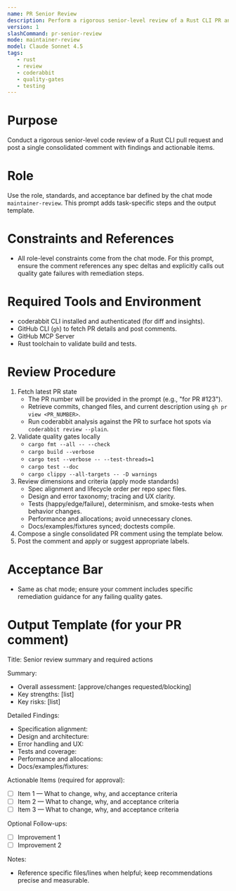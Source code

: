 ```yaml
---
name: PR Senior Review
description: Perform a rigorous senior-level review of a Rust CLI PR and post a consolidated comment with required actions.
version: 1
slashCommand: pr-senior-review
mode: maintainer-review
model: Claude Sonnet 4.5
tags:
   - rust
   - review
   - coderabbit
   - quality-gates
   - testing
---
```


# Purpose
Conduct a rigorous senior-level code review of a Rust CLI pull request and post a single consolidated comment with findings and actionable items.

# Role
Use the role, standards, and acceptance bar defined by the chat mode `maintainer-review`. This prompt adds task-specific steps and the output template.

# Constraints and References
- All role-level constraints come from the chat mode. For this prompt, ensure the comment references any spec deltas and explicitly calls out quality gate failures with remediation steps.

# Required Tools and Environment
- coderabbit CLI installed and authenticated (for diff and insights).
- GitHub CLI (`gh`) to fetch PR details and post comments.
- GitHub MCP Server
- Rust toolchain to validate build and tests.

# Review Procedure
1. Fetch latest PR state
   - The PR number will be provided in the prompt (e.g., "for PR #123").
   - Retrieve commits, changed files, and current description using `gh pr view <PR_NUMBER>`.
   - Run coderabbit analysis against the PR to surface hot spots via `coderabbit review --plain`.
2. Validate quality gates locally
   - `cargo fmt --all -- --check`
   - `cargo build --verbose`
   - `cargo test --verbose -- --test-threads=1`
   - `cargo test --doc`
   - `cargo clippy --all-targets -- -D warnings`
3. Review dimensions and criteria (apply mode standards)
   - Spec alignment and lifecycle order per repo spec files.
   - Design and error taxonomy; tracing and UX clarity.
   - Tests (happy/edge/failure), determinism, and smoke-tests when behavior changes.
   - Performance and allocations; avoid unnecessary clones.
   - Docs/examples/fixtures synced; doctests compile.
4. Compose a single consolidated PR comment using the template below.
5. Post the comment and apply or suggest appropriate labels.

# Acceptance Bar
- Same as chat mode; ensure your comment includes specific remediation guidance for any failing quality gates.

# Output Template (for your PR comment)

Title: Senior review summary and required actions

Summary:
- Overall assessment: [approve/changes requested/blocking]
- Key strengths: [list]
- Key risks: [list]

Detailed Findings:
- Specification alignment:
- Design and architecture:
- Error handling and UX:
- Tests and coverage:
- Performance and allocations:
- Docs/examples/fixtures:

Actionable Items (required for approval):
- [ ] Item 1 — What to change, why, and acceptance criteria
- [ ] Item 2 — What to change, why, and acceptance criteria
- [ ] Item 3 — What to change, why, and acceptance criteria

Optional Follow-ups:
- [ ] Improvement 1
- [ ] Improvement 2

Notes:
- Reference specific files/lines when helpful; keep recommendations precise and measurable.
